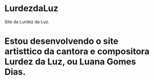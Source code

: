 # LurdezdaLuz
Site da Lurdez da Luz.

# Estou desenvolvendo o site artisttico da cantora e compositora Lurdez da Luz, ou Luana Gomes Dias.
